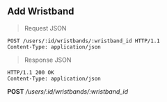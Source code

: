 ## Add Wristband

> Request JSON

```http
POST /users/:id/wristbands/:wristband_id HTTP/1.1
Content-Type: application/json
```

> Response JSON

```http
HTTP/1.1 200 OK
Content-Type: application/json
```

<aside>
<b>POST</b> <i>/users/:id/wristbands/:wristband_id</i>
</aside>